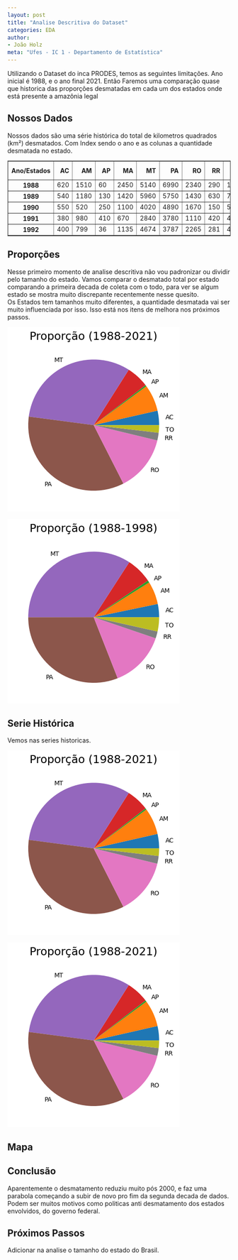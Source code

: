 ```yaml
---
layout: post
title: "Analise Descritiva do Dataset"
categories: EDA
author:
- João Holz
meta: "Ufes - IC 1 - Departamento de Estatística"
---
```


Utilizando o Dataset do inca PRODES, temos as seguintes limitações. Ano inicial é 1988, e o ano final 2021. Então Faremos uma comparação quase que historica das proporções desmatadas em cada um dos estados onde está presente a amazônia legal

## Nossos Dados
Nossos dados são uma série histórica do total de kilometros quadrados (km²) desmatados. Com Index sendo o ano e as colunas a quantidade desmatada no estado. 

<div>
<style scoped>
    .dataframe tbody tr th:only-of-type {
        vertical-align: middle;
    }

    .dataframe tbody tr th {
        vertical-align: top;
    }

    .dataframe thead th {
        text-align: right;
    }
</style>
<table border="1" class="dataframe">
  <thead>
    <tr style="text-align: right;">
      <th>Ano/Estados</th>
      <th>AC</th>
      <th>AM</th>
      <th>AP</th>
      <th>MA</th>
      <th>MT</th>
      <th>PA</th>
      <th>RO</th>
      <th>RR</th>
      <th>TO</th>
      <th>AMZ LEGAL</th>
    </tr>
  </thead>
  <tbody>
    <tr>
      <th>1988</th>
      <td>620</td>
      <td>1510</td>
      <td>60</td>
      <td>2450</td>
      <td>5140</td>
      <td>6990</td>
      <td>2340</td>
      <td>290</td>
      <td>1650</td>
      <td>21050</td>
    </tr>
    <tr>
      <th>1989</th>
      <td>540</td>
      <td>1180</td>
      <td>130</td>
      <td>1420</td>
      <td>5960</td>
      <td>5750</td>
      <td>1430</td>
      <td>630</td>
      <td>730</td>
      <td>17770</td>
    </tr>
    <tr>
      <th>1990</th>
      <td>550</td>
      <td>520</td>
      <td>250</td>
      <td>1100</td>
      <td>4020</td>
      <td>4890</td>
      <td>1670</td>
      <td>150</td>
      <td>580</td>
      <td>13730</td>
    </tr>
    <tr>
      <th>1991</th>
      <td>380</td>
      <td>980</td>
      <td>410</td>
      <td>670</td>
      <td>2840</td>
      <td>3780</td>
      <td>1110</td>
      <td>420</td>
      <td>440</td>
      <td>11030</td>
    </tr>
    <tr>
      <th>1992</th>
      <td>400</td>
      <td>799</td>
      <td>36</td>
      <td>1135</td>
      <td>4674</td>
      <td>3787</td>
      <td>2265</td>
      <td>281</td>
      <td>409</td>
      <td>13786</td>
    </tr>
  </tbody>
</table>
</div>

## Proporções

Nesse primeiro momento de analise descritiva não vou padronizar ou dividir pelo tamanho do estado. Vamos comparar o desmatado total por estado comparando a primeira decada de coleta com o todo, para ver se algum estado se mostra muito discrepante recentemente nesse quesito.     
Os Estados tem tamanhos muito diferentes, a quantidade desmatada vai ser muito influenciada por isso. Isso está nos itens de melhora nos próximos passos.    

![png](https://raw.githubusercontent.com/JohnHolz/JohnHolz.github.io/master/_posts/images/output_3_0.png)

![png](https://raw.githubusercontent.com/JohnHolz/JohnHolz.github.io/master/_posts/images/output_4_0.png)


## Serie Histórica

Vemos nas series historicas.

![png](https://raw.githubusercontent.com/JohnHolz/JohnHolz.github.io/master/_posts/images/output_3_0.png)

![png](https://raw.githubusercontent.com/JohnHolz/JohnHolz.github.io/master/_posts/images/output_3_0.png)


## Mapa


## Conclusão

Aparentemente o desmatamento reduziu muito pós 2000, e faz uma parabola começando a subir de novo pro fim da segunda decada de dados. Podem ser muitos motivos como politicas anti desmatamento dos estados envolvidos, do governo federal. 

## Próximos Passos
Adicionar na analise o tamanho do estado do Brasil.
